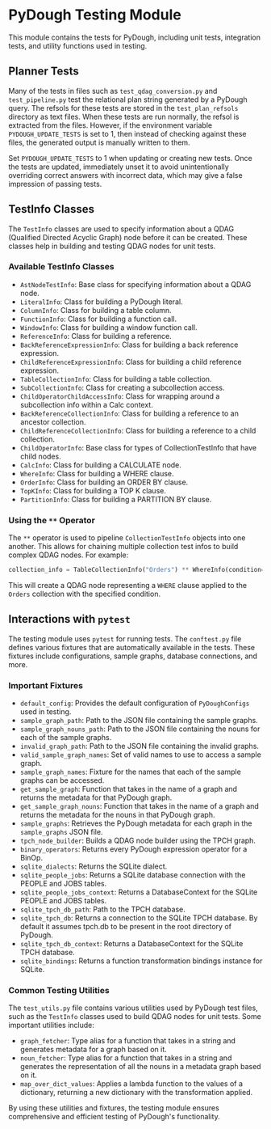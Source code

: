 # PyDough Testing Module

This module contains the tests for PyDough, including unit tests, integration tests, and utility functions used in testing.

## Planner Tests

Many of the tests in files such as `test_qdag_conversion.py` and `test_pipeline.py` test the relational plan string generated by a PyDough query. The refsols for these tests are stored in the `test_plan_refsols` directory as text files. When these tests are run normally, the refsol is extracted from the files. However, if the environment variable `PYDOUGH_UPDATE_TESTS` is set to 1, then instead of checking against these files, the generated output is manually written to them.

Set `PYDOUGH_UPDATE_TESTS` to 1 when updating or creating new tests. Once the tests are updated, immediately unset it to avoid unintentionally overriding correct answers with incorrect data, which may give a false impression of passing tests.

## TestInfo Classes

The `TestInfo` classes are used to specify information about a QDAG (Qualified Directed Acyclic Graph) node before it can be created. These classes help in building and testing QDAG nodes for unit tests.

### Available TestInfo Classes

- `AstNodeTestInfo`: Base class for specifying information about a QDAG node.
- `LiteralInfo`: Class for building a PyDough literal.
- `ColumnInfo`: Class for building a table column.
- `FunctionInfo`: Class for building a function call.
- `WindowInfo`: Class for building a window function call.
- `ReferenceInfo`: Class for building a reference.
- `BackReferenceExpressionInfo`: Class for building a back reference expression.
- `ChildReferenceExpressionInfo`: Class for building a child reference expression.
- `TableCollectionInfo`: Class for building a table collection.
- `SubCollectionInfo`: Class for creating a subcollection access.
- `ChildOperatorChildAccessInfo`: Class for wrapping around a subcollection info within a Calc context.
- `BackReferenceCollectionInfo`: Class for building a reference to an ancestor collection.
- `ChildReferenceCollectionInfo`: Class for building a reference to a child collection.
- `ChildOperatorInfo`: Base class for types of CollectionTestInfo that have child nodes.
- `CalcInfo`: Class for building a CALCULATE node.
- `WhereInfo`: Class for building a WHERE clause.
- `OrderInfo`: Class for building an ORDER BY clause.
- `TopKInfo`: Class for building a TOP K clause.
- `PartitionInfo`: Class for building a PARTITION BY clause.

### Using the `**` Operator

The `**` operator is used to pipeline `CollectionTestInfo` objects into one another. This allows for chaining multiple collection test infos to build complex QDAG nodes. For example:

```python
collection_info = TableCollectionInfo("Orders") ** WhereInfo(condition=condition_info)
```

This will create a QDAG node representing a `WHERE` clause applied to the `Orders` collection with the specified condition.

## Interactions with `pytest`

The testing module uses `pytest` for running tests. The `conftest.py` file defines various fixtures that are automatically available in the tests. These fixtures include configurations, sample graphs, database connections, and more.

### Important Fixtures

- `default_config`: Provides the default configuration of `PyDoughConfigs` used in testing.
- `sample_graph_path`: Path to the JSON file containing the sample graphs.
- `sample_graph_nouns_path`: Path to the JSON file containing the nouns for each of the sample graphs.
- `invalid_graph_path`: Path to the JSON file containing the invalid graphs.
- `valid_sample_graph_names`: Set of valid names to use to access a sample graph.
- `sample_graph_names`: Fixture for the names that each of the sample graphs can be accessed.
- `get_sample_graph`: Function that takes in the name of a graph and returns the metadata for that PyDough graph.
- `get_sample_graph_nouns`: Function that takes in the name of a graph and returns the metadata for the nouns in that PyDough graph.
- `sample_graphs`: Retrieves the PyDough metadata for each graph in the `sample_graphs` JSON file.
- `tpch_node_builder`: Builds a QDAG node builder using the TPCH graph.
- `binary_operators`: Returns every PyDough expression operator for a BinOp.
- `sqlite_dialects`: Returns the SQLite dialect.
- `sqlite_people_jobs`: Returns a SQLite database connection with the PEOPLE and JOBS tables.
- `sqlite_people_jobs_context`: Returns a DatabaseContext for the SQLite PEOPLE and JOBS tables.
- `sqlite_tpch_db_path`: Path to the TPCH database.
- `sqlite_tpch_db`: Returns a connection to the SQLite TPCH database. By default it assumes tpch.db to be present in the root directory of PyDough.
- `sqlite_tpch_db_context`: Returns a DatabaseContext for the SQLite TPCH database.
- `sqlite_bindings`: Returns a function transformation bindings instance for SQLite.

### Common Testing Utilities

The `test_utils.py` file contains various utilities used by PyDough test files, such as the `TestInfo` classes used to build QDAG nodes for unit tests. Some important utilities include:

- `graph_fetcher`: Type alias for a function that takes in a string and generates metadata for a graph based on it.
- `noun_fetcher`: Type alias for a function that takes in a string and generates the representation of all the nouns in a metadata graph based on it.
- `map_over_dict_values`: Applies a lambda function to the values of a dictionary, returning a new dictionary with the transformation applied.

By using these utilities and fixtures, the testing module ensures comprehensive and efficient testing of PyDough's functionality.
